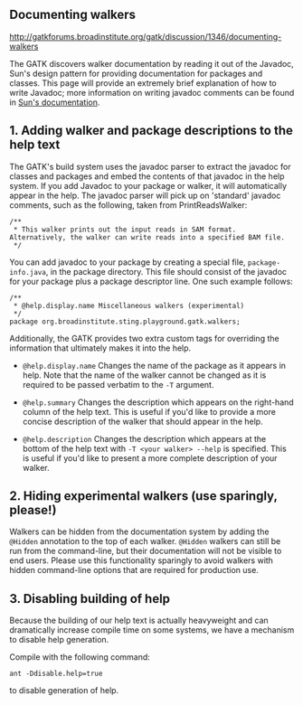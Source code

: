 ## Documenting walkers

http://gatkforums.broadinstitute.org/gatk/discussion/1346/documenting-walkers

<p>The GATK discovers walker documentation by reading it out of the Javadoc, Sun's design pattern for providing documentation for packages and classes.  This page will provide an extremely brief explanation of how to write Javadoc; more information on writing javadoc comments can be found in <a href="http://www.oracle.com/technetwork/java/javase/documentation/index-137868.html">Sun's documentation</a>.</p>
<h2>1. Adding walker and package descriptions to the help text</h2>
<p>The GATK's build system uses the javadoc parser to extract the javadoc for classes and packages and embed the contents of that javadoc in the help system.  If you add Javadoc to your package or walker, it will automatically appear in the help.  The javadoc parser will pick up on 'standard' javadoc comments, such as the following, taken from PrintReadsWalker:</p>
<pre><code class="pre_md">/**
 * This walker prints out the input reads in SAM format.  Alternatively, the walker can write reads into a specified BAM file.
 */</code class="pre_md"></pre>
<p>You can add javadoc to your package by creating a special file, <code>package-info.java</code>, in the package directory.  This file should consist of the javadoc for your package plus a package descriptor line.  One such example follows:</p>
<pre><code class="pre_md">/**
 * @help.display.name Miscellaneous walkers (experimental)
 */
package org.broadinstitute.sting.playground.gatk.walkers;</code class="pre_md"></pre>
<p>Additionally, the GATK provides two extra custom tags for overriding the information that ultimately makes it into the help.</p>
<ul>
<li>
<p><code>@help.display.name</code> Changes the name of the package as it appears in help.  Note that the name of the walker cannot be changed as it is required to be passed verbatim to the <code>-T</code> argument.</p>
</li>
<li>
<p><code>@help.summary</code> Changes the description which appears on the right-hand column of the help text.  This is useful if you'd like to provide a more concise description of the walker that should appear in the help.</p>
</li>
<li><code>@help.description</code> Changes the description which appears at the bottom of the help text with <code>-T &lt;your walker&gt; --help</code> is specified.  This is useful if you'd like to present a more complete description of your walker.</li>
</ul>
<h2>2. Hiding experimental walkers (use sparingly, please!)</h2>
<p>Walkers can be hidden from the documentation system by adding the <code>@Hidden</code> annotation to the top of each walker.  <code>@Hidden</code> walkers can still be run from the command-line, but their documentation will not be visible to end users.  Please use this functionality sparingly to avoid walkers with hidden command-line options that are required for production use.</p>
<h2>3. Disabling building of help</h2>
<p>Because the building of our help text is actually heavyweight and can dramatically increase compile time on some systems, we have a mechanism to disable help generation.</p>
<p>Compile with the following command:</p>
<pre><code class="pre_md">ant -Ddisable.help=true</code class="pre_md"></pre>
<p>to disable generation of help.</p>